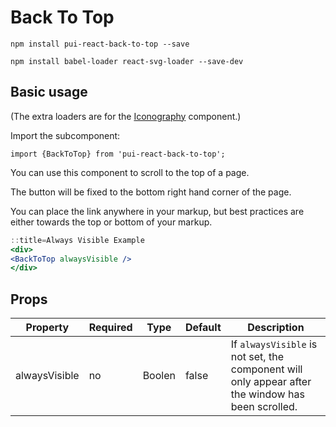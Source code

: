 # Back To Top

`npm install pui-react-back-to-top --save`

`npm install babel-loader react-svg-loader --save-dev`

## Basic usage

(The extra loaders are for the [Iconography](/react_base_iconography.html) component.)

Import the subcomponent:

```
import {BackToTop} from 'pui-react-back-to-top';
```

You can use this component to scroll to the top of a page.

The button will be fixed to the bottom right hand corner of the page.

You can place the link anywhere in your markup, but best practices are either towards the top or bottom of your markup.

```jsx
::title=Always Visible Example
<div>
<BackToTop alwaysVisible />
</div>
```

## Props

Property | Required | Type | Default | Description
---------|----------|------|---------|------------
alwaysVisible  | no | Boolen | false | If `alwaysVisible` is not set, the component will only appear after the window has been scrolled.
